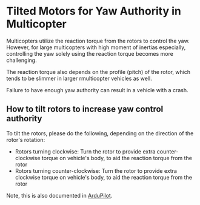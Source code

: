 # Tilted Motors for Yaw Authority in Multicopter

Multicopters utilize the reaction torque from the rotors to control the yaw. However, for large multicopters with high moment of inertias especially, controlling the yaw solely using the reaction torque becomes more challenging.

The reaction torque also depends on the profile (pitch) of the rotor, which tends to be slimmer in larger rmulticopter vehicles as well.

Failure to have enough yaw authority can result in a vehicle with a crash.

## How to tilt rotors to increase yaw control authority

To tilt the rotors, please do the following, depending on the direction of the rotor's rotation:

* Rotors turning clockwise: Turn the rotor to provide extra counter-clockwise torque on vehicle's body, to aid the reaction torque from the rotor
* Rotors turning counter-clockwise: Turn the rotor to provide extra clockwise torque on vehicle's body, to aid the reaction torque from the rotor

<!-- TODO: Add diagram -->

Note, this is also documented in [ArduPilot](https://ardupilot.org/plane/docs/quadplane-tips.html#increasing-yaw-authority).